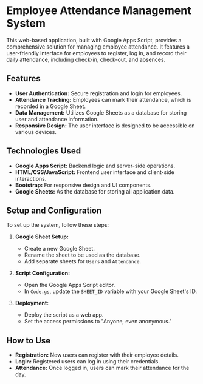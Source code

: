 # Employee Attendance Management System

This web-based application, built with Google Apps Script, provides a comprehensive solution for managing employee attendance. It features a user-friendly interface for employees to register, log in, and record their daily attendance, including check-in, check-out, and absences.

## Features

- **User Authentication:** Secure registration and login for employees.
- **Attendance Tracking:** Employees can mark their attendance, which is recorded in a Google Sheet.
- **Data Management:** Utilizes Google Sheets as a database for storing user and attendance information.
- **Responsive Design:** The user interface is designed to be accessible on various devices.

## Technologies Used

- **Google Apps Script:** Backend logic and server-side operations.
- **HTML/CSS/JavaScript:** Frontend user interface and client-side interactions.
- **Bootstrap:** For responsive design and UI components.
- **Google Sheets:** As the database for storing all application data.

## Setup and Configuration

To set up the system, follow these steps:

1. **Google Sheet Setup:**
   - Create a new Google Sheet.
   - Rename the sheet to be used as the database.
   - Add separate sheets for `Users` and `Attendance`.

2. **Script Configuration:**
   - Open the Google Apps Script editor.
   - In `Code.gs`, update the `SHEET_ID` variable with your Google Sheet's ID.

3. **Deployment:**
   - Deploy the script as a web app.
   - Set the access permissions to "Anyone, even anonymous."

## How to Use

- **Registration:** New users can register with their employee details.
- **Login:** Registered users can log in using their credentials.
- **Attendance:** Once logged in, users can mark their attendance for the day.

